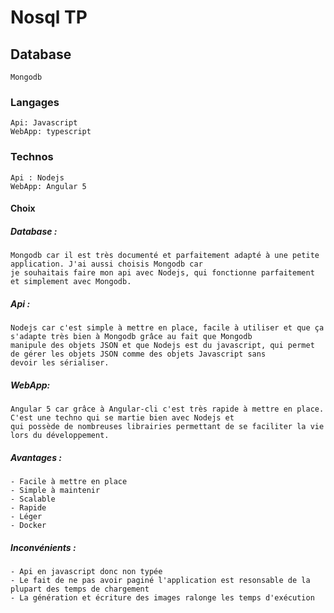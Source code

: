 # Nosql TP

## Database
```
Mongodb
```

### Langages
```
Api: Javascript
WebApp: typescript
```

### Technos
```
Api : Nodejs
WebApp: Angular 5
```

#### Choix
##### Database :
```
Mongodb car il est très documenté et parfaitement adapté à une petite application. J'ai aussi choisis Mongodb car
je souhaitais faire mon api avec Nodejs, qui fonctionne parfaitement et simplement avec Mongodb.
```
##### Api :
```
Nodejs car c'est simple à mettre en place, facile à utiliser et que ça s'adapte très bien à Mongodb grâce au fait que Mongodb
manipule des objets JSON et que Nodejs est du javascript, qui permet de gérer les objets JSON comme des objets Javascript sans
devoir les sérialiser.
```
##### WebApp:
```
Angular 5 car grâce à Angular-cli c'est très rapide à mettre en place. C'est une techno qui se martie bien avec Nodejs et 
qui possède de nombreuses librairies permettant de se faciliter la vie lors du développement.
```
##### Avantages :
```
- Facile à mettre en place
- Simple à maintenir
- Scalable
- Rapide
- Léger
- Docker
```
##### Inconvénients :
```
- Api en javascript donc non typée
- Le fait de ne pas avoir paginé l'application est resonsable de la plupart des temps de chargement
- La génération et écriture des images ralonge les temps d'exécution
```
